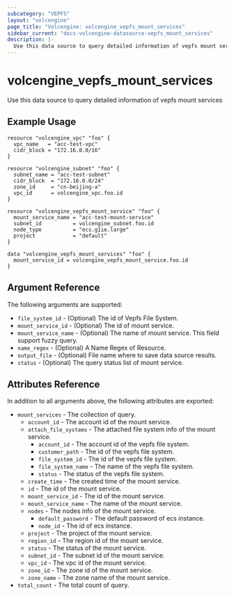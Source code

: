 ```yaml
---
subcategory: "VEPFS"
layout: "volcengine"
page_title: "Volcengine: volcengine_vepfs_mount_services"
sidebar_current: "docs-volcengine-datasource-vepfs_mount_services"
description: |-
  Use this data source to query detailed information of vepfs mount services
---
```

# volcengine_vepfs_mount_services
Use this data source to query detailed information of vepfs mount services
## Example Usage
```hcl
resource "volcengine_vpc" "foo" {
  vpc_name   = "acc-test-vpc"
  cidr_block = "172.16.0.0/16"
}

resource "volcengine_subnet" "foo" {
  subnet_name = "acc-test-subnet"
  cidr_block  = "172.16.0.0/24"
  zone_id     = "cn-beijing-a"
  vpc_id      = volcengine_vpc.foo.id
}

resource "volcengine_vepfs_mount_service" "foo" {
  mount_service_name = "acc-test-mount-service"
  subnet_id          = volcengine_subnet.foo.id
  node_type          = "ecs.g1ie.large"
  project            = "default"
}

data "volcengine_vepfs_mount_services" "foo" {
  mount_service_id = volcengine_vepfs_mount_service.foo.id
}
```
## Argument Reference
The following arguments are supported:
* `file_system_id` - (Optional) The id of Vepfs File System.
* `mount_service_id` - (Optional) The id of mount service.
* `mount_service_name` - (Optional) The name of mount service. This field support fuzzy query.
* `name_regex` - (Optional) A Name Regex of Resource.
* `output_file` - (Optional) File name where to save data source results.
* `status` - (Optional) The query status list of mount service.

## Attributes Reference
In addition to all arguments above, the following attributes are exported:
* `mount_services` - The collection of query.
    * `account_id` - The account id of the mount service.
    * `attach_file_systems` - The attached file system info of the mount service.
        * `account_id` - The account id of the vepfs file system.
        * `customer_path` - The id of the vepfs file system.
        * `file_system_id` - The id of the vepfs file system.
        * `file_system_name` - The name of the vepfs file system.
        * `status` - The status of the vepfs file system.
    * `create_time` - The created time of the mount service.
    * `id` - The id of the mount service.
    * `mount_service_id` - The id of the mount service.
    * `mount_service_name` - The name of the mount service.
    * `nodes` - The nodes info of the mount service.
        * `default_password` - The default password of ecs instance.
        * `node_id` - The id of ecs instance.
    * `project` - The project of the mount service.
    * `region_id` - The region id of the mount service.
    * `status` - The status of the mount service.
    * `subnet_id` - The subnet id of the mount service.
    * `vpc_id` - The vpc id of the mount service.
    * `zone_id` - The zone id of the mount service.
    * `zone_name` - The zone name of the mount service.
* `total_count` - The total count of query.


